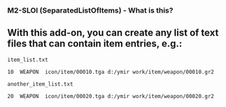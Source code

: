 ### M2-SLOI (SeparatedListOfItems) - What is this?
## With this add-on, you can create any list of text files that can contain item entries, e.g.:
```
item_list.txt

10	WEAPON	icon/item/00010.tga	d:/ymir work/item/weapon/00010.gr2
```

```
another_item_list.txt

20	WEAPON	icon/item/00020.tga	d:/ymir work/item/weapon/00020.gr2
```
